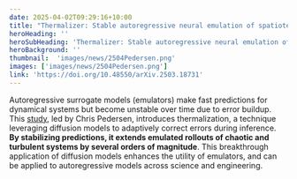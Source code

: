 ```yaml
---
date: 2025-04-02T09:29:16+10:00
title: "Thermalizer: Stable autoregressive neural emulation of spatiotemporal chaos"
heroHeading: ''
heroSubHeading: 'Thermalizer: Stable autoregressive neural emulation of spatiotemporal chaos'
heroBackground: ''
thumbnail:  'images/news/2504Pedersen.png'
images: ['images/news/2504Pedersen.png']
link: 'https://doi.org/10.48550/arXiv.2503.18731'
---
```

Autoregressive surrogate models (emulators) make fast predictions for dynamical systems but become unstable over time due to error buildup. This [study](https://doi.org/10.48550/arXiv.2503.18731), led by Chris Pedersen, introduces thermalization, a technique leveraging diffusion models to adaptively correct errors during inference. **By stabilizing predictions, it extends emulated rollouts of chaotic and turbulent systems by several orders of magnitude**. This breakthrough application of diffusion models enhances the utility of emulators, and can be applied to autoregressive models across science and engineering.